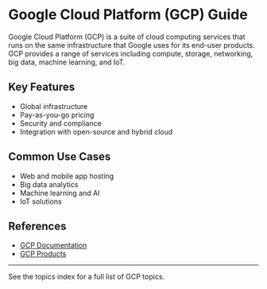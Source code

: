 # Google Cloud Platform (GCP) Guide

Google Cloud Platform (GCP) is a suite of cloud computing services that runs on the same infrastructure that Google uses for its end-user products. GCP provides a range of services including compute, storage, networking, big data, machine learning, and IoT.

## Key Features
- Global infrastructure
- Pay-as-you-go pricing
- Security and compliance
- Integration with open-source and hybrid cloud

## Common Use Cases
- Web and mobile app hosting
- Big data analytics
- Machine learning and AI
- IoT solutions

## References
- [GCP Documentation](https://cloud.google.com/docs)
- [GCP Products](https://cloud.google.com/products)

---

See the topics index for a full list of GCP topics.
